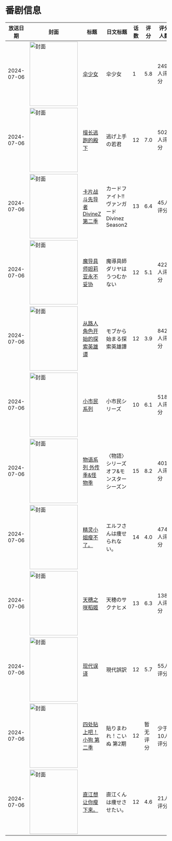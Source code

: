# 番剧信息

|放送日期|封面|标题|日文标题|话数|评分|评分人数|
|---|---|---|---|---|---|---|
|2024-07-06|<img src="//lain.bgm.tv/pic/cover/c/19/77/424563_DD5js.jpg" alt="封面" style="width:150px;height:200px;object-fit:cover;">|[伞少女](https://bangumi.tv/subject/424563)|伞少女|1|5.8|249人评分|
|2024-07-06|<img src="//lain.bgm.tv/pic/cover/c/32/14/424573_YYLzT.jpg" alt="封面" style="width:150px;height:200px;object-fit:cover;">|[擅长逃跑的殿下](https://bangumi.tv/subject/424573)|逃げ上手の若君|12|7.0|5024人评分|
|2024-07-06|<img src="//lain.bgm.tv/pic/cover/c/e1/c0/440879_gC34F.jpg" alt="封面" style="width:150px;height:200px;object-fit:cover;">|[卡片战斗先导者 DivineZ 第二季](https://bangumi.tv/subject/440879)|カードファイト!! ヴァンガード Divinez Season2|13|6.4|45人评分|
|2024-07-06|<img src="//lain.bgm.tv/pic/cover/c/46/7b/446175_kherQ.jpg" alt="封面" style="width:150px;height:200px;object-fit:cover;">|[魔导具师妲莉亚永不妥协](https://bangumi.tv/subject/446175)|魔導具師ダリヤはうつむかない|12|5.1|422人评分|
|2024-07-06|<img src="//lain.bgm.tv/pic/cover/c/65/1c/472554_DZE6Z.jpg" alt="封面" style="width:150px;height:200px;object-fit:cover;">|[从路人角色开始的探索英雄谭](https://bangumi.tv/subject/472554)|モブから始まる探索英雄譚|12|3.9|842人评分|
|2024-07-06|<img src="//lain.bgm.tv/pic/cover/c/e2/f4/474906_z0h44.jpg" alt="封面" style="width:150px;height:200px;object-fit:cover;">|[小市民系列](https://bangumi.tv/subject/474906)|小市民シリーズ|10|6.1|5184人评分|
|2024-07-06|<img src="//lain.bgm.tv/pic/cover/c/85/c1/475354_QyO6r.jpg" alt="封面" style="width:150px;height:200px;object-fit:cover;">|[物语系列 外传季&怪物季](https://bangumi.tv/subject/475354)|〈物語〉シリーズ オフ&モンスターシーズン|15|8.2|4012人评分|
|2024-07-06|<img src="//lain.bgm.tv/pic/cover/c/e8/b0/475367_8q8o8.jpg" alt="封面" style="width:150px;height:200px;object-fit:cover;">|[精灵小姐瘦不了。](https://bangumi.tv/subject/475367)|エルフさんは痩せられない。|14|4.0|474人评分|
|2024-07-06|<img src="//lain.bgm.tv/pic/cover/c/e9/f4/478684_gVp0X.jpg" alt="封面" style="width:150px;height:200px;object-fit:cover;">|[天穗之咲稻姬](https://bangumi.tv/subject/478684)|天穂のサクナヒメ|13|6.3|1388人评分|
|2024-07-06|<img src="//lain.bgm.tv/pic/cover/c/8c/e4/485122_37pLb.jpg" alt="封面" style="width:150px;height:200px;object-fit:cover;">|[现代误译](https://bangumi.tv/subject/485122)|現代誤訳|12|5.7|55人评分|
|2024-07-06|<img src="//lain.bgm.tv/pic/cover/c/e4/ed/486083_ORdoi.jpg" alt="封面" style="width:150px;height:200px;object-fit:cover;">|[四处贴上吧！小狗 第二季](https://bangumi.tv/subject/486083)|貼りまわれ！こいぬ 第2期|12|暂无评分|少于10人评分|
|2024-07-06|<img src="//lain.bgm.tv/pic/cover/c/4a/aa/500567_JbcSw.jpg" alt="封面" style="width:150px;height:200px;object-fit:cover;">|[直江想让你瘦下来。](https://bangumi.tv/subject/500567)|直江くんは痩せさせたい。|12|4.6|21人评分|
